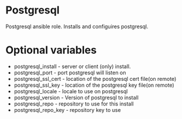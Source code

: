 # Postgresql
Postgresql ansible role.
Installs and configuires postgresql.

# Optional variables
* postgresql_install - server or client (only) install.
* postgresql_port - port postgresql will listen on
* postgresql_ssl_cert - location of the postgresql cert file(on remote)
* postgresql_ssl_key - location of the postgresql key file(on remote)
* postgresql_locale - locale to use on postgresql
* postgresql_version - Version of postgresql to install
* postgresql_repo - repository to use for this install
* postgresql_repo_key - repository key to use
